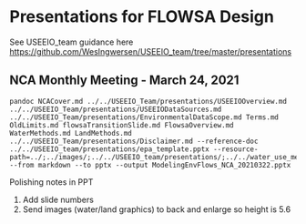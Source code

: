 # Presentations for FLOWSA Design

See USEEIO_team guidance here
https://github.com/WesIngwersen/USEEIO_team/tree/master/presentations

## NCA Monthly Meeting - March 24, 2021
```
pandoc NCACover.md ../../USEEIO_Team/presentations/USEEIOOverview.md ../../USEEIO_Team/presentations/USEEIODataSources.md ../../USEEIO_Team/presentations/EnvironmentalDataScope.md Terms.md OldLimits.md flowsaTransitionSlide.md FlowsaOverview.md WaterMethods.md LandMethods.md ../../USEEIO_Team/presentations/Disclaimer.md --reference-doc ../../USEEIO_team/presentations/epa_template.pptx --resource-path=../;../images/;../../USEEIO_team/presentations/;../../water_use_methods/ --from markdown --to pptx --output ModelingEnvFlows_NCA_20210322.pptx
```

Polishing notes in PPT
1. Add slide numbers
2. Send images (water/land graphics) to back and enlarge so height is 5.6
